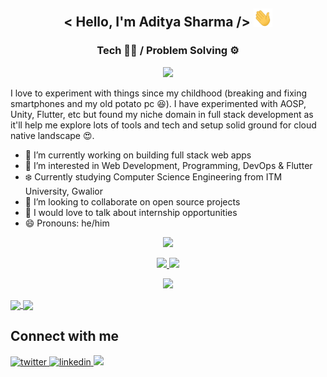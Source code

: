 <h2 align="center"> < Hello, I'm Aditya Sharma /> <img src="https://raw.githubusercontent.com/ABSphreak/ABSphreak/master/gifs/Hi.gif" width="30px"> </h2> 
<h3 align="center"> Tech 🧑‍💻 / Problem Solving ⚙️</h3>

<p align = 'center'> <img src= 'https://capsule-render.vercel.app/api?type=rect&color=gradient&height=2.5'/></p>
  
I love to experiment with things since my childhood (breaking and fixing smartphones and my old potato pc 😆). I have experimented with AOSP, Unity, Flutter, etc but found my niche domain in full stack development as it'll help me explore lots of tools and tech and setup solid ground for cloud native landscape 😍.

- 🔭 I’m currently working on building full stack web apps
- 👀 I’m interested in Web Development, Programming, DevOps & Flutter
- ❄️ Currently studying Computer Science Engineering from ITM University, Gwalior
- 👯 I’m looking to collaborate on open source projects
- 💬 I would love to talk about internship opportunities
- 😄 Pronouns: he/him
                            
                            
<p align = 'center'> <img src= 'https://capsule-render.vercel.app/api?type=rect&color=gradient&height=2.5'/></p>
          
<p align="center">
<a href="https://github.com/adityash1">
  <img height="150em" src="https://github-readme-stats.vercel.app/api?username=adityash1&show_icons=true&hide=stars&theme=aura&include_all_commits=true&custom_title=My Stats"/>
  <img height="150em" src="https://github-readme-stats.vercel.app/api/top-langs/?username=adityash1&layout=compact&langs_count=3&theme=aura" />
</a>
</p>

<p align = 'center'> <img src= 'https://capsule-render.vercel.app/api?type=rect&color=gradient&height=2.5'/></p>

<a href="https://github.com/adityash1/FullStackOpen-Exercises">
  <img align="center" src="https://github-readme-stats.vercel.app/api/pin/?username=adityash1&repo=FullStackOpen-Exercises&theme=aura&show_owner=true" />
</a>
<a href="https://github.com/adityash1/meme-generator">
  <img align="center" src="https://github-readme-stats.vercel.app/api/pin/?username=adityash1&repo=meme-generator&theme=aura&show_owner=true" />
</a>                    

## Connect with me  
  
<a href="https://twitter.com/adityash_twt" target="_blank">
<img src=https://img.shields.io/badge/twitter-%2300acee.svg?&style=for-the-badge&logo=twitter&logoColor=white alt=twitter style="margin-bottom: 5px;" />
</a>
<a href="https://www.linkedin.com/in/aditya-sharma-8b98701b4/" target="_blank">
<img src=https://img.shields.io/badge/linkedin-%231E77B5.svg?&style=for-the-badge&logo=linkedin&logoColor=white alt=linkedin style="margin-bottom: 5px;" />
</a> 
<a href = "mailto:aditya167411@gmail.com" target = "_blank">
<img src="https://img.shields.io/badge/gmail-D14836?&style=for-the-badge&logo=gmail&logoColor=white" />
</a>
</div>  

